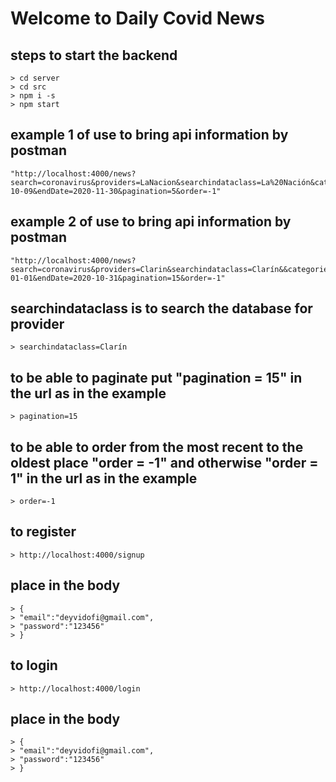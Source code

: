# Welcome to Daily Covid News

## steps to start the backend
    > cd server
    > cd src
    > npm i -s
    > npm start

## example 1 of use to bring api information by postman    
    "http://localhost:4000/news?search=coronavirus&providers=LaNacion&searchindataclass=La%20Nación&categories=POLITICA&startDate=2020-10-09&endDate=2020-11-30&pagination=5&order=-1"
## example 2 of use to bring api information by postman    
    "http://localhost:4000/news?search=coronavirus&providers=Clarin&searchindataclass=Clarín&&categories=POLITICA%2CECONOMIA%2CSALUD&startDate=2020-01-01&endDate=2020-10-31&pagination=15&order=-1"

## searchindataclass is to search the database for provider
    > searchindataclass=Clarín
## to be able to paginate put "pagination = 15" in the url as in the example
    > pagination=15
## to be able to order from the most recent to the oldest place "order = -1" and otherwise "order = 1" in the url as in the example
    > order=-1

## to register 
    > http://localhost:4000/signup
## place in the body
    > {
    > "email":"deyvidofi@gmail.com",
    > "password":"123456"
    > }
## to login 
    > http://localhost:4000/login
## place in the body
    > {
    > "email":"deyvidofi@gmail.com",
    > "password":"123456"
    > }
